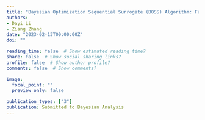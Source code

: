 ```yaml
---
title: "Bayesian Optimization Sequential Surrogate (BOSS) Algorithm: Fast Bayesian Inference for a Broad Class of Bayesian Hierarchical Models"
authors:
- Dayi Li
- Ziang Zhang
date: "2023-02-13T00:00:00Z"
doi: ""

reading_time: false  # Show estimated reading time?
share: false  # Show social sharing links?
profile: false  # Show author profile?
comments: false  # Show comments?

image:
  focal_point: ""
  preview_only: false

publication_types: ["3"]
publication: Submitted to Bayesian Analysis
---
```

